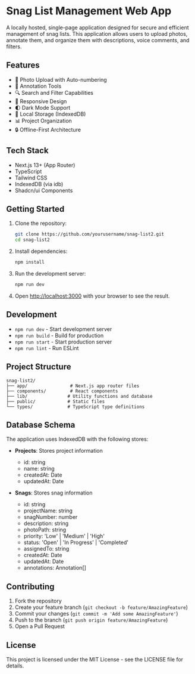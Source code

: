 # Snag List Management Web App

A locally hosted, single-page application designed for secure and efficient management of snag lists. This application allows users to upload photos, annotate them, and organize them with descriptions, voice comments, and filters.

## Features

- 📸 Photo Upload with Auto-numbering
- 🎯 Annotation Tools
- 🔍 Search and Filter Capabilities
- 📱 Responsive Design
- 🌓 Dark Mode Support
- 💾 Local Storage (IndexedDB)
- 📊 Project Organization
- 🔒 Offline-First Architecture

## Tech Stack

- Next.js 13+ (App Router)
- TypeScript
- Tailwind CSS
- IndexedDB (via idb)
- Shadcn/ui Components

## Getting Started

1. Clone the repository:
   ```bash
   git clone https://github.com/yourusername/snag-list2.git
   cd snag-list2
   ```

2. Install dependencies:
   ```bash
   npm install
   ```

3. Run the development server:
   ```bash
   npm run dev
   ```

4. Open [http://localhost:3000](http://localhost:3000) with your browser to see the result.

## Development

- `npm run dev` - Start development server
- `npm run build` - Build for production
- `npm run start` - Start production server
- `npm run lint` - Run ESLint

## Project Structure

```
snag-list2/
├── app/                # Next.js app router files
├── components/         # React components
├── lib/               # Utility functions and database
├── public/            # Static files
└── types/             # TypeScript type definitions
```

## Database Schema

The application uses IndexedDB with the following stores:

- **Projects**: Stores project information
  - id: string
  - name: string
  - createdAt: Date
  - updatedAt: Date

- **Snags**: Stores snag information
  - id: string
  - projectName: string
  - snagNumber: number
  - description: string
  - photoPath: string
  - priority: 'Low' | 'Medium' | 'High'
  - status: 'Open' | 'In Progress' | 'Completed'
  - assignedTo: string
  - createdAt: Date
  - updatedAt: Date
  - annotations: Annotation[]

## Contributing

1. Fork the repository
2. Create your feature branch (`git checkout -b feature/AmazingFeature`)
3. Commit your changes (`git commit -m 'Add some AmazingFeature'`)
4. Push to the branch (`git push origin feature/AmazingFeature`)
5. Open a Pull Request

## License

This project is licensed under the MIT License - see the LICENSE file for details. 